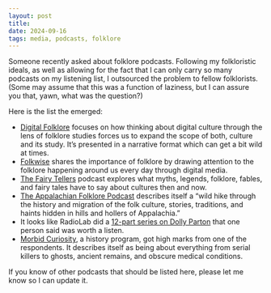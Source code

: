 ```yaml
---
layout: post
title: 
date: 2024-09-16
tags: media, podcasts, folklore
---
```


Someone recently asked about folklore podcasts. Following my folkloristic ideals, as well as allowing for the fact that I can only carry so many podcasts on my listening list, I outsourced the problem to fellow folklorists. (Some may assume that this was a function of laziness, but I can assure you that, yawn, what was the question?)

Here is the list the emerged:

- [Digital Folklore](https://digitalfolklore.fm/) focuses on how thinking about digital culture through the lens of folklore studies forces us to expand the scope of both, culture and its study. It’s presented in a narrative format which can get a bit wild at times. 
- [Folkwise](https://wisefolk.org/folkwise/) shares the importance of folklore by drawing attention to the folklore happening around us every day through digital media.
- [The Fairy Tellers](https://podcasts.apple.com/us/podcast/the-fairy-tellers/id1479128804) podcast explores what myths, legends, folklore, fables, and fairy tales have to say about cultures then and now.
- [The Appalachian Folklore Podcast](https://podcasts.apple.com/us/podcast/the-appalachian-folklore-podcast/id1644746793) describes itself a “wild hike through the history and migration of the folk culture, stories, traditions, and haints hidden in hills and hollers of Appalachia.”
- It looks like RadioLab did a [12-part series on Dolly Parton](https://podcasts.apple.com/us/podcast/dolly-partons-america/id1481398762) that one person said was worth a listen.
- [Morbid Curiosity](https://podcasts.apple.com/us/podcast/the-morbid-curiosity-podcast/id1139815028), a history program, got high marks from one of the respondents. It describes itself as being about everything from serial killers to ghosts, ancient remains, and obscure medical conditions.

If you know of other podcasts that should be listed here, please let me know so I can update it.